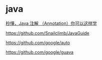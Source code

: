 # java

[秒懂，Java 注解 （Annotation）你可以这样学](https://blog.csdn.net/briblue/article/details/73824058)

https://github.com/Snailclimb/JavaGuide





https://github.com/google/auto

https://github.com/google/guava